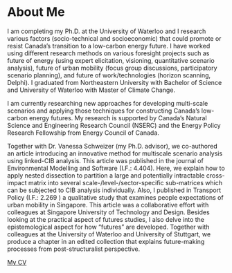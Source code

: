 # About Me

I am completing my Ph.D. at the University of Waterloo and I research various factors (socio-technical and socioeconomic) that could promote or resist Canada’s transition to a low-carbon energy future. I have worked using different research methods on various foresight projects such as future of energy (using expert elicitation, visioning, quantitative scenario analysis), future of urban mobility (focus group discussions, participatory scenario planning), and future of work/technologies (horizon scanning, Delphi). I graduated from Northeastern University with Bachelor of Science and University of Waterloo with Master of Climate Change.

I am currently researching new approaches for developing multi-scale scenarios and applying those techniques for constructing Canada’s low-carbon energy futures. My research is supported by Canada’s Natural Science and Engineering Research Council (NSERC) and the Energy Policy Research Fellowship from Energy Council of Canada.

Together with Dr. Vanessa Schweizer (my Ph.D. advisor), we co-authored an article introducing an innovative method for multiscale scenario analysis using linked-CIB analysis. This article was published in the journal of Environmental Modelling and Software (I.F.: 4.404). Here, we explain how to apply nested dissection to partition a large and potentially intractable cross-impact matrix into several scale-/level-/sector-specific sub-matrices which can be subjected to CIB analysis individually. Also, I published in Transport Policy (I.F.: 2.269 ) a qualitative study that examines people expectations of urban mobility in Singapore. This article was a collaborative effort with colleagues at Singapore University of Technology and Design. Besides looking at the practical aspect of futures studies, I also delve into the epistemological aspect for how “futures” are developed. Together with colleagues at the University of Waterloo and University of Stuttgart, we produce a chapter in an edited collection that explains future-making processes from post-structuralist perspective. 

[My CV](https://judekurn.github.io/docs/cv)
